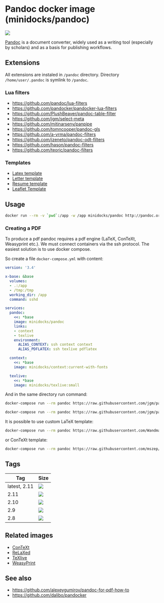 Pandoc docker image (minidocks/pandoc)
======================================

![](https://framalibre.org/sites/default/files/styles/thumbnail/public/leslogos/pandoc.png)

[Pandoc](https://pandoc.org) is a document converter, widely used as a writing tool (especially by scholars) and as a basis for publishing
workflows.

Extensions
----------

All extensions are instaled in `/pandoc` directory. Directory `/home/user/.pandoc` is symlink to `/pandoc`.

### Lua filters

- https://github.com/pandoc/lua-filters
- https://github.com/pandocker/pandocker-lua-filters
- https://github.com/PlushBeaver/pandoc-table-filter
- https://github.com/jgm/select-meta
- https://github.com/mitinarseny/panpipe
- https://github.com/tomncooper/pandoc-gls
- https://github.com/a-vrma/pandoc-filters
- https://github.com/jzeneto/pandoc-odt-filters
- https://github.com/hason/pandoc-filters
- https://github.com/teoric/pandoc-filters

### Templates
- [Latex template](https://github.com/Wandmalfarbe/pandoc-latex-template)
- [Letter template](https://github.com/aaronwolen/pandoc-letter)
- [Resume template](https://github.com/mszep/pandoc_resume)
- [Leaflet Template](https://gitlab.com/daamien/pandoc-leaflet-template)

Usage
-----

```bash
docker run --rm -v `pwd`:/app -w /app minidocks/pandoc http://pandoc.org/MANUAL.html -t markdown
```

### Creating a PDF

To produce a pdf pandoc requires a pdf engine (LaTeX, ConTeXt, Weasyprint etc.). We must connect
containers via the ssh protocol. The easiest solution is to use docker compose.

So create a file `docker-compose.yml` with content:
```yaml
version: '3.4'

x-base: &base
  volumes:
  - .:/app
  - /tmp:/tmp
  working_dir: /app
  command: sshd

services:
  pandoc:
    <<: *base
    image: minidocks/pandoc
    links:
    - context
    - texlive
    environment:
      ALIAS_CONTEXT: ssh context context
      ALIAS_PDFLATEX: ssh texlive pdflatex

  context:
    <<: *base
    image: minidocks/context:current-with-fonts

  texlive:
    <<: *base
    image: minidocks/texlive:small
```

And in the same directory run command:
```bash
docker-compose run --rm pandoc https://raw.githubusercontent.com/jgm/pandoc/master/MANUAL.txt -o manual-latex.pdf

docker-compose run --rm pandoc https://raw.githubusercontent.com/jgm/pandoc/master/MANUAL.txt -t context -o manual-context.pdf
```

It is possible to use custom LaTeX template: 
```bash
docker-compose run --rm pandoc https://raw.githubusercontent.com/Wandmalfarbe/pandoc-latex-template/master/examples/custom-titlepage/custom-titlepage.md --template eisvogel -o custom-titlepage.pdf
```

or ConTeXt template:

```bash
docker-compose run --rm pandoc https://raw.githubusercontent.com/mszep/pandoc_resume/master/markdown/resume.md --template chmduquesne.tex -s -t context --variable papersize=A4 -o resume.pdf
```

Tags
----

 Tag         | Size
 ----------- | ----
 latest, 2.11 | [![](https://images.microbadger.com/badges/image/minidocks/pandoc.svg)](https://microbadger.com/images/minidocks/pandoc)
 2.11         | [![](https://images.microbadger.com/badges/image/minidocks/pandoc:2.11.svg)](https://microbadger.com/images/minidocks/pandoc:2.11) 
 2.10         | [![](https://images.microbadger.com/badges/image/minidocks/pandoc:2.10.svg)](https://microbadger.com/images/minidocks/pandoc:2.10)
 2.9         | [![](https://images.microbadger.com/badges/image/minidocks/pandoc:2.9.svg)](https://microbadger.com/images/minidocks/pandoc:2.9)
 2.8         | [![](https://images.microbadger.com/badges/image/minidocks/pandoc:2.8.svg)](https://microbadger.com/images/minidocks/pandoc:2.8)

Related images
--------------

- [ConTeXt](https://github.com/minidocks/context)
- [ReLaXed](https://github.com/minidocks/relaxed)
- [TeXlive](https://github.com/minidocks/texLive)
- [WeasyPrint](https://github.com/minidocks/weasyprint)

See also
--------

- https://github.com/alexeygumirov/pandoc-for-pdf-how-to
- https://github.com/dalibo/pandocker
